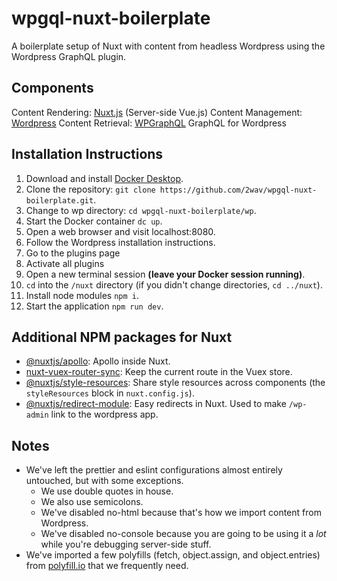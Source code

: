 # wpgql-nuxt-boilerplate
A boilerplate setup of Nuxt with content from headless Wordpress using the Wordpress GraphQL plugin.

## Components
Content Rendering: [Nuxt.js](https://nuxtjs.org/) (Server-side Vue.js)
Content Management: [Wordpress](https://wordpress.com/)
Content Retrieval: [WPGraphQL](https://github.com/wp-graphql/wp-graphql) GraphQL for Wordpress

## Installation Instructions
1. Download and install [Docker Desktop](https://www.docker.com/products/docker-desktop).
1. Clone the repository: `git clone https://github.com/2wav/wpgql-nuxt-boilerplate.git`.
1. Change to wp directory: `cd wpgql-nuxt-boilerplate/wp`.
1. Start the Docker container `dc up`.
1. Open a web browser and visit localhost:8080.
1. Follow the Wordpress installation instructions.
1. Go to the plugins page
1. Activate all plugins
1. Open a new terminal session **(leave your Docker session running)**.
1. `cd` into the `/nuxt` directory (if you didn't change directories, `cd ../nuxt`).
1. Install node modules `npm i`.
1. Start the application `npm run dev`.

## Additional NPM packages for Nuxt
* [@nuxtjs/apollo](https://www.npmjs.com/package/@nuxtjs/apollo): Apollo inside Nuxt.
* [nuxt-vuex-router-sync](https://www.npmjs.com/package/nuxt-vuex-router-sync): Keep the current route in the Vuex store.
* [@nuxtjs/style-resources](https://www.npmjs.com/package/@nuxtjs/style-resources): Share style resources across components (the `styleResources` block in `nuxt.config.js`).
* [@nuxtjs/redirect-module](https://www.npmjs.com/package/@nuxtjs/redirect-module): Easy redirects in Nuxt. Used to make `/wp-admin` link to the wordpress app.

## Notes
* We've left the prettier and eslint configurations almost entirely untouched, but with some exceptions.
    * We use double quotes in house.
    * We also use semicolons.
    * We've disabled no-html because that's how we import content from Wordpress.
    * We've disabled no-console because you are going to be using it a *lot* while you're debugging server-side stuff.
* We've imported a few polyfills (fetch, object.assign, and object.entries) from [polyfill.io](https://polyfill.io/) that we frequently need.